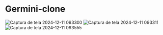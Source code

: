 # Germini-clone

![Captura de tela 2024-12-11 093300](https://github.com/user-attachments/assets/4f678763-12cd-468d-92fb-f26ab3601b55)
![Captura de tela 2024-12-11 093311](https://github.com/user-attachments/assets/e9877cbe-c149-4deb-99ef-b63ee5a9944a)
![Captura de tela 2024-12-11 093555](https://github.com/user-attachments/assets/af574aae-b8b9-4443-a602-0e76981b213b)

